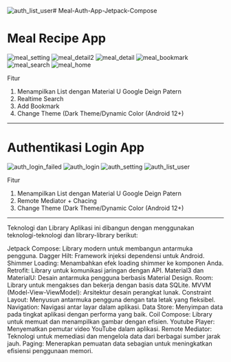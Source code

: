 ![auth_list_user](https://github.com/RidhwanAF/Meal-Auth-App-Jetpack-Compose/assets/72844854/43e817c9-1afe-4a47-9426-f5bb38bf7fca)# Meal-Auth-App-Jetpack-Compose

# Meal Recipe App
![meal_setting](https://github.com/RidhwanAF/Meal-Auth-App-Jetpack-Compose/assets/72844854/4d0bb964-7248-40a4-a1b3-1a524a56ca99)
![meal_detail2](https://github.com/RidhwanAF/Meal-Auth-App-Jetpack-Compose/assets/72844854/9d4ab227-d320-4237-b072-dc0597a15580)
![meal_detail](https://github.com/RidhwanAF/Meal-Auth-App-Jetpack-Compose/assets/72844854/056cff03-8834-465b-aba4-f66723524cd7)
![meal_bookmark](https://github.com/RidhwanAF/Meal-Auth-App-Jetpack-Compose/assets/72844854/c950ec10-8c96-4241-b795-b7dbc319fcd2)
![meal_search](https://github.com/RidhwanAF/Meal-Auth-App-Jetpack-Compose/assets/72844854/582b1795-ac44-4d30-bdd4-54b533fe3cb0)
![meal_home](https://github.com/RidhwanAF/Meal-Auth-App-Jetpack-Compose/assets/72844854/337b7a75-acb9-4dcb-98b8-1899db8636a8)

Fitur
1. Menampilkan List dengan Material U Google Deign Patern
2. Realtime Search
3. Add Bookmark
4. Change Theme (Dark Theme/Dynamic Color (Android 12+)

---------------------------------------------------------------------------------------------------------------------------------------------
# Authentikasi Login App
![auth_login_failed](https://github.com/RidhwanAF/Meal-Auth-App-Jetpack-Compose/assets/72844854/fb83437d-8a1e-436c-8cd0-7d0f60d37ce4)
![auth_login](https://github.com/RidhwanAF/Meal-Auth-App-Jetpack-Compose/assets/72844854/ce45fe72-7e39-4f43-8951-9bdf6f8361df)
![auth_setting](https://github.com/RidhwanAF/Meal-Auth-App-Jetpack-Compose/assets/72844854/f0e636ce-efe6-4f63-9c22-0a6c0c6a7939)
![auth_list_user](https://github.com/RidhwanAF/Meal-Auth-App-Jetpack-Compose/assets/72844854/45424a5c-e470-4c9d-9e2d-2e21fc6b34da)

Fitur
1. Menampilkan List dengan Material U Google Deign Patern
2. Remote Mediator + Chacing
3. Change Theme (Dark Theme/Dynamic Color (Android 12+)
---------------------------------------------------------------------------------------------------------------------------------------------
Teknologi dan Library
Aplikasi ini dibangun dengan menggunakan teknologi-teknologi dan library-library berikut:

Jetpack Compose: Library modern untuk membangun antarmuka pengguna.
Dagger Hilt: Framework injeksi dependensi untuk Android.
Shimmer Loading: Menambahkan efek loading shimmer ke komponen Anda.
Retrofit: Library untuk komunikasi jaringan dengan API.
Material3 dan MaterialU: Desain antarmuka pengguna berbasis Material Design.
Room: Library untuk mengakses dan bekerja dengan basis data SQLite.
MVVM (Model-View-ViewModel): Arsitektur desain perangkat lunak.
Constraint Layout: Menyusun antarmuka pengguna dengan tata letak yang fleksibel.
Navigation: Navigasi antar layar dalam aplikasi.
Data Store: Menyimpan data pada tingkat aplikasi dengan performa yang baik.
Coil Compose: Library untuk memuat dan menampilkan gambar dengan efisien.
Youtube Player: Menyematkan pemutar video YouTube dalam aplikasi.
Remote Mediator: Teknologi untuk memediasi dan mengelola data dari berbagai sumber jarak jauh.
Paging: Menerapkan pemuatan data sebagian untuk meningkatkan efisiensi penggunaan memori.
